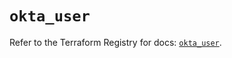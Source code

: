 # `okta_user`

Refer to the Terraform Registry for docs: [`okta_user`](https://registry.terraform.io/providers/okta/okta/4.6.3/docs/resources/user).
